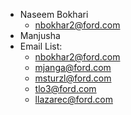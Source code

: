 - Naseem Bokhari
	- nbokhar2@ford.com
- Manjusha
- Email List:
	- nbokhar2@ford.com
	- mjanga@ford.com
	- msturzl@ford.com
	- tlo3@ford.com
	- llazarec@ford.com